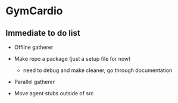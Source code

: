 # GymCardio

## Immediate to do list
* Offline gatherer


* Make repo a package (just a setup file for now)
    * need to debug and make cleaner, go through documentation

* Parallel gatherer

* Move agent stubs outside of src